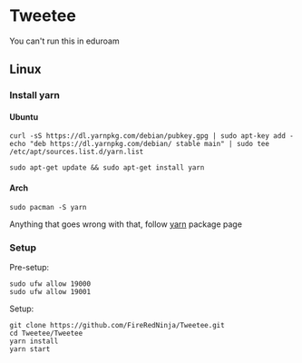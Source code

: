 # Tweetee
You can't run this in eduroam

## Linux
### Install yarn
#### Ubuntu
```
curl -sS https://dl.yarnpkg.com/debian/pubkey.gpg | sudo apt-key add -
echo "deb https://dl.yarnpkg.com/debian/ stable main" | sudo tee /etc/apt/sources.list.d/yarn.list

sudo apt-get update && sudo apt-get install yarn
```

#### Arch
```
sudo pacman -S yarn
```

Anything that goes wrong with that, follow [yarn](https://yarnpkg.com/en/) package page


### Setup
Pre-setup:
```
sudo ufw allow 19000
sudo ufw allow 19001
```

Setup:
```
git clone https://github.com/FireRedNinja/Tweetee.git
cd Tweetee/Tweetee
yarn install
yarn start
```